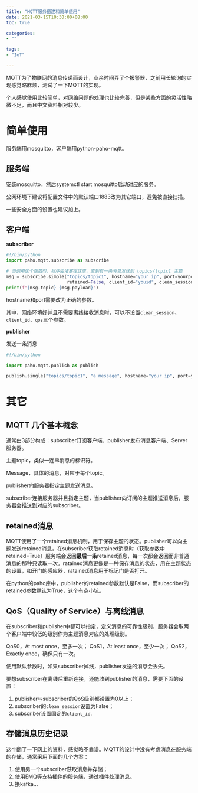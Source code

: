 ```yaml
---
title: "MQTT服务搭建和简单使用"
date: 2021-03-15T10:30:00+08:00
toc: true

categories:
- ""

tags:
- "IoT"

---
```




MQTT为了物联网的消息传递而设计，业余时间弄了个报警器，之前用长轮询的实现感觉略麻烦，测试了一下MQTT的实现。

个人感觉使用比较简单，对网络问题的处理也比较完善，但是某些方面的灵活性略微不足，而且中文资料相对较少。


# 简单使用

服务端用mosquitto，客户端用python-paho-mqtt。

## 服务端

安装mosquitto，然后systemctl start mosquitto启动对应的服务。

公网环境下建议将配置文件中的默认端口1883改为其它端口，避免被直接扫描。

一些安全方面的设置也建议加上。

## 客户端

**subscriber**

```python
#!/bin/python
import paho.mqtt.subscribe as subscribe

# 当调用这个函数时，程序会堵塞在这里，直到有一条消息发送到 topics/topic1 主题
msg = subscribe.simple("topics/topic1", hostname="your ip", port=yourport,
                       retained=False, client_id="youid", clean_session=False, qos=1)
print(f"{msg.topic} {msg.payload}")
```

hostname和port需要改为正确的参数。

其中，网络环境好并且不需要离线接收消息时，可以不设置`clean_session`、`client_id`、`qos`三个参数。

**publisher**

发送一条消息

```python
#!/bin/python

import paho.mqtt.publish as publish

publish.single("topics/topic1", "a message", hostname="your ip", port=yourport, qos=1)
```

# 其它

## MQTT 几个基本概念

通常由3部分构成：subscriber订阅客户端、publisher发布消息客户端、Server服务器。

主题topic，类似一连串消息的标识符。

Message，具体的消息，对应于每个topic。

publisher向服务器指定主题发送消息。

subscriber连接服务器并且指定主题，当publisher向订阅的主题推送消息后，服务器会推送到对应的subscriber。

## retained消息

MQTT使用了一个retained消息机制，用于保存主题的状态。publisher可以向主题发送retained消息，在subscriber获取retained消息时（获取参数中retained=True）服务端会返回**最后一条**retained消息，每一次都会返回而非普通消息的那种只读取一次。ratained消息更像是一种保存消息的状态，用在主题状态的设置，如开门的感应器，ratained消息用于标记门是否打开。

在python的paho库中，publisher的retained参数默认是False，而subscriber的retained参数默认为True，这个有点小坑。

## QoS（Quality of Service）与离线消息

在subscriber和publisher中都可以指定，定义消息的可靠性级别，服务器会取两个客户端中较低的级别作为主题消息对应的处理级别。

QoS0，At most once，至多一次；
QoS1，At least once，至少一次；
QoS2，Exactly once，确保只有一次。

使用默认参数时，如果subscriber掉线，publisher发送的消息会丢失。

要想subscriber在离线后重新连接，还能收到publisher的消息，需要下面的设置：

1. publisher与subscriber的QoS级别都设置为0以上；
2. subscriber的`clean_session`设置为False；
3. subscriber设置固定的`client_id`.

## 存储消息历史记录

这个翻了一下网上的资料，感觉略不靠谱。MQTT的设计中没有考虑消息在服务端的存储，通常采用下面的几个方案：

1. 使用另一个subscriber获取消息并存储；
2. 使用EMQ等支持插件的服务端，通过插件处理消息。
3. 换kafka...


